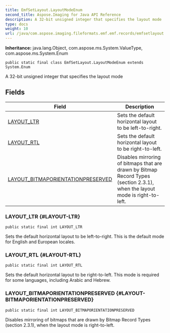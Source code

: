 ```yaml
---
title: EmfSetLayout.LayoutModeEnum
second_title: Aspose.Imaging for Java API Reference
description: A 32-bit unsigned integer that specifies the layout mode
type: docs
weight: 10
url: /java/com.aspose.imaging.fileformats.emf.emf.records/emfsetlayout.layoutmodeenum/
---
```

**Inheritance:**
java.lang.Object, com.aspose.ms.System.ValueType, com.aspose.ms.System.Enum
```
public static final class EmfSetLayout.LayoutModeEnum extends System.Enum
```

A 32-bit unsigned integer that specifies the layout mode
## Fields

| Field | Description |
| --- | --- |
| [LAYOUT_LTR](#LAYOUT-LTR) | Sets the default horizontal layout to be left-to-right. |
| [LAYOUT_RTL](#LAYOUT-RTL) | Sets the default horizontal layout to be right-to-left. |
| [LAYOUT_BITMAPORIENTATIONPRESERVED](#LAYOUT-BITMAPORIENTATIONPRESERVED) | Disables mirroring of bitmaps that are drawn by Bitmap Record Types (section 2.3.1), when the layout mode is right-to-left. |
### LAYOUT_LTR {#LAYOUT-LTR}
```
public static final int LAYOUT_LTR
```


Sets the default horizontal layout to be left-to-right. This is the default mode for English and European locales.

### LAYOUT_RTL {#LAYOUT-RTL}
```
public static final int LAYOUT_RTL
```


Sets the default horizontal layout to be right-to-left. This mode is required for some languages, including Arabic and Hebrew.

### LAYOUT_BITMAPORIENTATIONPRESERVED {#LAYOUT-BITMAPORIENTATIONPRESERVED}
```
public static final int LAYOUT_BITMAPORIENTATIONPRESERVED
```


Disables mirroring of bitmaps that are drawn by Bitmap Record Types (section 2.3.1), when the layout mode is right-to-left.

